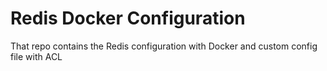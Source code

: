# Redis Docker Configuration
That repo contains the Redis configuration with Docker and custom config file with ACL
